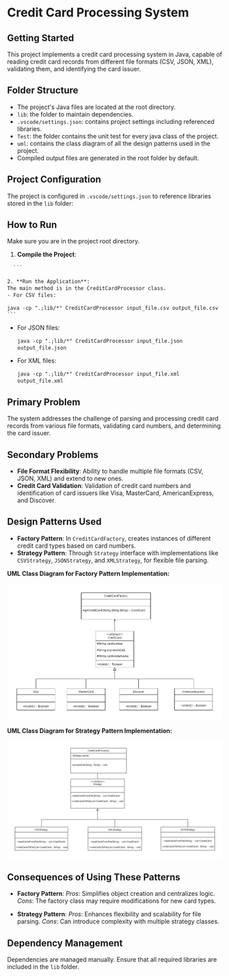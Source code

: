 # Credit Card Processing System

## Getting Started

This project implements a credit card processing system in Java, capable of reading credit card records from different file formats (CSV, JSON, XML), validating them, and identifying the card issuer.

## Folder Structure

- The project's Java files are located at the root directory.
- `lib`: the folder to maintain dependencies.
- `.vscode/settings.json`: contains project settings including referenced libraries.
- `Test`: the folder contains the unit test for every java class of the project.
- `uml`: contains the class diagram of all the design patterns used in the project.
- Compiled output files are generated in the root folder by default.

## Project Configuration

The project is configured in `.vscode/settings.json` to reference libraries stored in the `lib` folder:


## How to Run

Make sure you are in the project root directory.

1. **Compile the Project**:
  ```javac -cp ".;lib/*" *.java  
    ```

2. **Run the Application**:
The main method is in the CreditCardProcessor class.
- For CSV files:
  ```
    java -cp ".;lib/*" CreditCardProcessor input_file.csv output_file.csv  
    ```
- For JSON files:
  ```
  java -cp ".;lib/*" CreditCardProcessor input_file.json output_file.json
  ```
- For XML files:
  ```
  java -cp ".;lib/*" CreditCardProcessor input_file.xml output_file.xml
  ```

## Primary Problem

The system addresses the challenge of parsing and processing credit card records from various file formats, validating card numbers, and determining the card issuer.

## Secondary Problems

- **File Format Flexibility**: Ability to handle multiple file formats (CSV, JSON, XML) and extend to new ones.
- **Credit Card Validation**: Validation of credit card numbers and identification of card issuers like Visa, MasterCard, AmericanExpress, and Discover.

## Design Patterns Used

- **Factory Pattern**: In `CreditCardFactory`, creates instances of different credit card types based on card numbers.
- **Strategy Pattern**: Through `Strategy` interface with implementations like `CSVStrategy`, `JSONStrategy`, and `XMLStrategy`, for flexible file parsing.

**UML Class Diagram for Factory Pattern Implementation:**

![UML Class Diagram for Factory Pattern](https://github.com/gopinathsjsu/individual-project-kapilgulani/blob/main/uml/Factory_Pattern.png)

**UML Class Diagram for Strategy Pattern Implementation:**

![UML Class Diagram for Strategy Pattern](https://github.com/gopinathsjsu/individual-project-kapilgulani/blob/main/uml/Strategy_pattern.png)



## Consequences of Using These Patterns

- **Factory Pattern**:
*Pros*: Simplifies object creation and centralizes logic.
*Cons*: The factory class may require modifications for new card types.

- **Strategy Pattern**:
 *Pros*: Enhances flexibility and scalability for file parsing.
 *Cons*: Can introduce complexity with multiple strategy classes.

## Dependency Management

Dependencies are managed manually. Ensure that all required libraries are included in the `lib` folder.